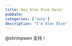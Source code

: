 ```yaml
---
title: Hey Alex Blue Here!
pubDate: 
categories: ['note']
description: "I'm Alex Blue"
---
```


@shrimpwen 支持！